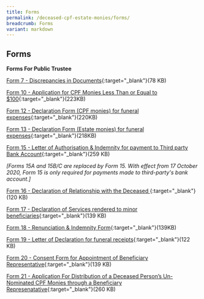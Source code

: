 ```yaml
---
title: Forms
permalink: /deceased-cpf-estate-monies/forms/
breadcrumb: Forms
variant: markdown
---
```

Forms
---

**Forms For Public Trustee**<br>

[Form 7 - Discrepancies in Documents](/files/Forms_Page/DiscrepanciesinDocuments(Form7).pdf){:target="_blank"}(78 KB)

[Form 10 - Application for CPF Monies Less Than or Equal to $100](/files/Forms_Page/form10.pdf){:target="_blank"}(223KB)

[Form 12 - Declaration Form (CPF monies) for funeral expenses](/files/Forms_Page/Declarationform(CPFMonies)forfuneralexpenses(Form12).pdf){:target="_blank"}(220KB)

[Form 13 - Declaration Form (Estate monies) for funeral expenses](/files/Forms_Page/Declarationform(EstateMonies)forfuneralexpenses(Form13).pdf){:target="_blank"}(218KB)

[Form 15 - Letter of Authorisation &amp; Indemnity for payment to Third party Bank Account](/files/Forms_Page/form15.pdf){:target="_blank"}(259 KB)

*[Forms 15A and 15B/C are replaced by Form 15. With effect from 17 October 2020, Form 15 is only required for payments made to third-party's bank account.]*

[Form 16 - Declaration of Relationship with the Deceased ](/files/Forms_Page/Form16_DeclarationofRelationshipwithDeceased.pdf){:target="_blank"}(120 KB)

[Form 17 - Declaration of Services rendered to minor beneficiaries](/files/Forms_Page/DeclarationofServicesrenderedtoMinor(Form17).pdf){:target="_blank"}(139 KB)

[Form 18 - Renunciation &amp; Indemnity Form](/files/Forms_Page/Form18.pdf){:target="_blank"}(139KB)

[Form 19 - Letter of Declaration for funeral receipts](/files/Forms_Page/Form%2019_Letter%20of%20Declaration%20for%20Funeral%20Receipts.pdf){:target="_blank"}(122 KB)

[Form 20 - Consent Form for Appointment of Beneficiary Representative](/files/Forms_Page/Form20.pdf){:target="_blank"}(139 KB)

[Form 21 - Application For Distribution of a Deceased Person’s Un-Nominated CPF Monies through a Beneficiary Represenatative](/files/Forms_Page/Form21_BRApplicationForm.pdf){:target="_blank"}(260 KB)